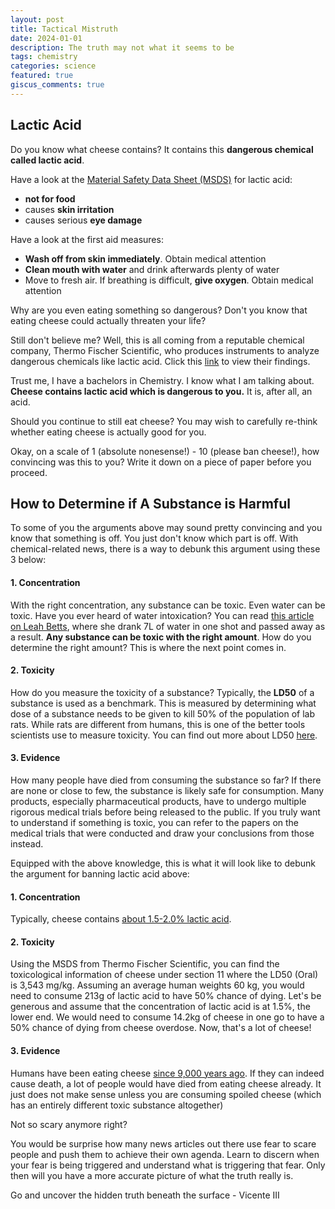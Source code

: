 ```yaml
---
layout: post
title: Tactical Mistruth
date: 2024-01-01
description: The truth may not what it seems to be
tags: chemistry
categories: science
featured: true
giscus_comments: true
---
```


## Lactic Acid
Do you know what cheese contains? It contains this **dangerous chemical called lactic acid**.

Have a look at the [Material Safety Data Sheet (MSDS)](https://www.fishersci.com/store/msds?partNumber=A159500&productDescription=LACTIC+ACID+USP%2FFCC+500ML&vendorId=VN00033897&countryCode=US&language=en) for lactic acid:
- **not for food**
- causes **skin irritation**
- causes serious **eye damage**

Have a look at the first aid measures:
- **Wash off from skin immediately**. Obtain medical attention
- **Clean mouth with water** and drink afterwards plenty of water
- Move to fresh air. If breathing is difficult, **give oxygen**. Obtain medical attention

Why are you even eating something so dangerous? Don't you know that eating cheese could actually threaten your life?

Still don't believe me? Well, this is all coming from a reputable chemical company, Thermo Fischer Scientific, who produces instruments to analyze dangerous chemicals like lactic acid. Click this [link](https://www.fishersci.com/store/msds?partNumber=A159500&productDescription=LACTIC+ACID+USP%2FFCC+500ML&vendorId=VN00033897&countryCode=US&language=en) to view their findings.

Trust me, I have a bachelors in Chemistry. I know what I am talking about. **Cheese contains lactic acid which is dangerous to you.** It is, after all, an acid.

Should you continue to still eat cheese? You may wish to carefully re-think whether eating cheese is actually good for you.

Okay, on a scale of 1 (absolute nonesense!) - 10 (please ban cheese!), how convincing was this to you? Write it down on a piece of paper before you proceed.

## How to Determine if A Substance is Harmful
To some of you the arguments above may sound pretty convincing and you know that something is off. You just don't know which part is off. With chemical-related news, there is a way to debunk this argument using these 3 below:
#### 1. Concentration
With the right concentration, any substance can be toxic. Even water can be toxic. Have you ever heard of water intoxication? You can read [this article on Leah Betts](https://www.independent.co.uk/news/ecstasy-girl-may-have-drunk-too-much-water-1583245.html), where she drank 7L of water in one shot and passed away as a result. **Any substance can be toxic with the right amount**. How do you determine the right amount? This is where the next point comes in.

#### 2. Toxicity
How do you measure the toxicity of a substance? Typically, the **LD50** of a substance is used as a benchmark. This is measured by determining what dose of a substance needs to be given to kill 50% of the population of lab rats. While rats are different from humans, this is one of the better tools scientists use to measure toxicity. You can find out more about LD50 [here](https://www.ncbi.nlm.nih.gov/pmc/articles/PMC3877490/).

#### 3. Evidence
How many people have died from consuming the substance so far? If there are none or close to few, the substance is likely safe for consumption. Many products, especially pharmaceutical products, have to undergo multiple rigorous medical trials before being released to the public. If you truly want to understand if something is toxic, you can refer to the papers on the medical trials that were conducted and draw your conclusions from those instead.

Equipped with the above knowledge, this is what it will look like to debunk the argument for banning lactic acid above:
#### 1. Concentration
Typically, cheese contains [about 1.5-2.0% lactic acid](https://www.researchgate.net/publication/7787130_Enhanced_Lactose_Cheese_Milk_does_not_Guarantee_Calcium_Lactate_Crystals_in_Finished_Cheddar_Cheese).

#### 2. Toxicity
Using the MSDS from Thermo Fischer Scientific, you can find the toxicological information of cheese under section 11 where the LD50 (Oral) is 3,543 mg/kg. Assuming an average human weights 60 kg, you would need to consume 213g of lactic acid to have 50% chance of dying. Let's be generous and assume that the concentration of lactic acid is at 1.5%, the lower end. We would need to consume 14.2kg of cheese in one go to have a 50% chance of dying from cheese overdose. Now, that's a lot of cheese! 

#### 3. Evidence
Humans have been eating cheese [since 9,000 years ago](https://fermentology.pubpub.org/pub/boc0yude/release/1). If they can indeed cause death, a lot of people would have died from eating cheese already. It just does not make sense unless you are consuming spoiled cheese (which has an entirely different toxic substance altogether)

Not so scary anymore right?

You would be surprise how many news articles out there use fear to scare people and push them to achieve their own agenda. Learn to discern when your fear is being triggered and understand what is triggering that fear. Only then will you have a more accurate picture of what the truth really is.

Go and uncover the hidden truth beneath the surface - Vicente III
